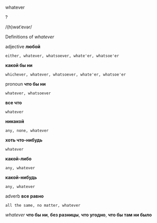 whatever

?

/(h)wətˈevər/

Definitions of _whatever_

adjective
**любой**

    either, whatever, whatsoever, whate'er, whatsoe'er
**какой бы ни**

    whichever, whatever, whatsoever, whate'er, whatsoe'er

pronoun
**что бы ни**

    whatever, whatsoever
**все что**

    whatever
**никакой**

    any, none, whatever
**хоть что-нибудь**

    whatever
**какой-либо**

    any, whatever
**какой-нибудь**

    any, whatever

adverb
**все равно**

    all the same, no matter, whatever

_whatever_
**что бы ни**, **без разницы**, **что угодно**, **что бы там ни было**